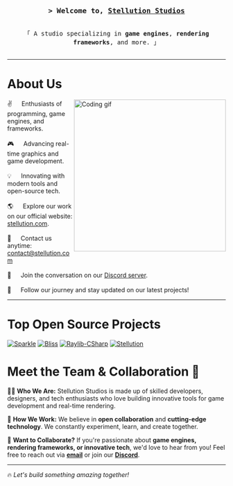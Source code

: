 <!-- Intro  -->
<h3 align="center">
        <samp>&gt; Welcome to,
                <b><a target="_blank" href="https://discord.gg/7XKw6YQa76">Stellution Studios</a></b>
        </samp>
</h3>

<p align="center"> 
  <samp>
    <br>
    「 A studio specializing in <b>game engines</b>, <b>rendering frameworks</b>, and more. 」
    <br>
    <br>
  </samp>
</p>

---

<!-- About Section -->
# About Us
<p>
 <img align="right" width="350" src="https://user-images.githubusercontent.com/37551474/113611467-3a567d80-9657-11eb-862b-b07b4f105c6f.gif" alt="Coding gif" />
 ✌️ &emsp; Enthusiasts of programming, game engines, and frameworks.<br/><br/>
 🎮 &emsp; Advancing real-time graphics and game development.<br/><br/>
 💡 &emsp; Innovating with modern tools and open-source tech.<br/><br/>
 🌎 &emsp; Explore our work on our official website: <a href="https://stellution.com">stellution.com</a>.<br/><br/>
 📧 &emsp; Contact us anytime: <a href="mailto:contact@stellution.com">contact@stellution.com</a><br/><br/>
 💬 &emsp; Join the conversation on our <a href="https://discord.gg/7XKw6YQa76">Discord server</a>.<br/><br/>
 🚀 &emsp; Follow our journey and stay updated on our latest projects!
</p>

---

<!-- Projects Section -->
# Top Open Source Projects
[![Sparkle](https://github-readme-stats.vercel.app/api/pin/?username=MrScautHD&repo=Sparkle&border_color=7F3FBF&bg_color=0D1117&title_color=C9D1D9&text_color=8B949E&icon_color=7F3FBF)](https://github.com/MrScautHD/Sparkle)
[![Bliss](https://github-readme-stats.vercel.app/api/pin/?username=MrScautHD&repo=Bliss&border_color=7F3FBF&bg_color=0D1117&title_color=C9D1D9&text_color=8B949E&icon_color=7F3FBF)](https://github.com/MrScautHD/Bliss)
[![Raylib-CSharp](https://github-readme-stats.vercel.app/api/pin/?username=MrScautHD&repo=Raylib-CSharp&border_color=7F3FBF&bg_color=0D1117&title_color=C9D1D9&text_color=8B949E&icon_color=7F3FBF)](https://github.com/MrScautHD/Raylib-CSharp)
[![Stellution](https://github-readme-stats.vercel.app/api/pin/?username=MrScautHD&repo=Stellution&border_color=7F3FBF&bg_color=0D1117&title_color=C9D1D9&text_color=8B949E&icon_color=7F3FBF)](https://github.com/MrScautHD/Stellution)

<!-- Team & Collaboration Section -->
# Meet the Team & Collaboration 🤝

👨‍💻 **Who We Are:** Stellution Studios is made up of skilled developers, designers, and tech enthusiasts who love building innovative tools for game development and real-time rendering.

💼 **How We Work:** We believe in **open collaboration** and **cutting-edge technology**. We constantly experiment, learn, and create together.

🔗 **Want to Collaborate?** If you're passionate about **game engines, rendering frameworks, or innovative tech**, we'd love to hear from you! Feel free to reach out via **[email](mailto:contact@stellution.com)** or join our **[Discord](https://discord.gg/7XKw6YQa76)**.

---

🔥 *Let's build something amazing together!*
